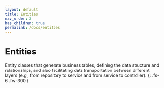 ```yaml
---
layout: default
title: Entities
nav_order: 2
has_children: true
permalink: /docs/entities
---
```


# Entities

Entity classes that generate business tables, defining the data structure and relationships, and also facilitating data transportation between different layers (e.g., from repository to service and from service to controller).
{: .fs-6 .fw-300 }
